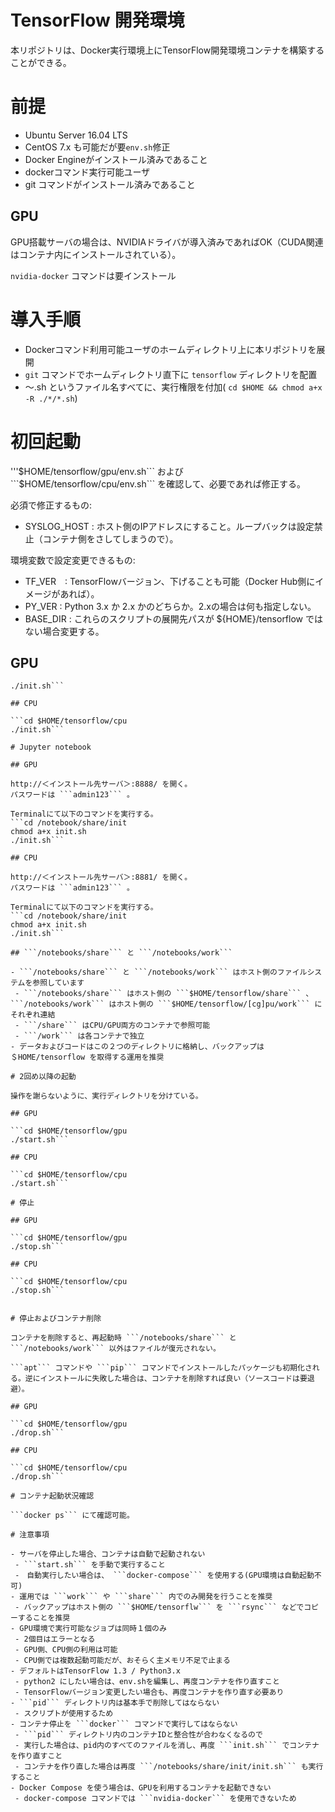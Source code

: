TensorFlow 開発環境
=================================

本リポジトリは、Docker実行環境上にTensorFlow開発環境コンテナを構築することができる。

# 前提

- Ubuntu Server 16.04 LTS
 - CentOS 7.x も可能だが要```env.sh```修正
- Docker Engineがインストール済みであること
- dockerコマンド実行可能ユーザ
- git コマンドがインストール済みであること

## GPU

GPU搭載サーバの場合は、NVIDIAドライバが導入済みであればOK（CUDA関連はコンテナ内にインストールされている）。

```nvidia-docker``` コマンドは要インストール

# 導入手順

- Dockerコマンド利用可能ユーザのホームディレクトリ上に本リポジトリを展開
- ```git``` コマンドでホームディレクトリ直下に ```tensorflow``` ディレクトリを配置
- ～.sh というファイル名すべてに、実行権限を付加( ```cd $HOME && chmod a+x -R ./*/*.sh```)


# 初回起動

'''$HOME/tensorflow/gpu/env.sh``` および ```$HOME/tensorflow/cpu/env.sh``` を確認して、必要であれば修正する。

必須で修正するもの:
- SYSLOG_HOST : ホスト側のIPアドレスにすること。ループバックは設定禁止（コンテナ側をさしてしまうので）。

環境変数で設定変更できるもの:
- TF_VER　: TensorFlowバージョン、下げることも可能（Docker Hub側にイメージがあれば）。
- PY_VER : Python 3.x か 2.x かのどちらか。2.xの場合は何も指定しない。
- BASE_DIR : これらのスクリプトの展開先パスが ${HOME}/tensorflow ではない場合変更する。


## GPU

```cd $HOME/tensorflow/gpu
./init.sh```

## CPU

```cd $HOME/tensorflow/cpu
./init.sh```

# Jupyter notebook

## GPU

http://＜インストール先サーバ＞:8888/ を開く。
パスワードは ```admin123``` 。

Terminalにて以下のコマンドを実行する。
```cd /notebook/share/init
chmod a+x init.sh
./init.sh```

## CPU

http://＜インストール先サーバ＞:8881/ を開く。
パスワードは ```admin123``` 。

Terminalにて以下のコマンドを実行する。
```cd /notebook/share/init
chmod a+x init.sh
./init.sh```

## ```/notebooks/share``` と ```/notebooks/work```

- ```/notebooks/share``` と ```/notebooks/work``` はホスト側のファイルシステムを参照しています
 - ```/notebooks/share``` はホスト側の ```$HOME/tensorflow/share``` 、 ```/notebooks/work``` はホスト側の ```$HOME/tensorflow/[cg]pu/work``` にそれぞれ連結
 - ```/share``` はCPU/GPU両方のコンテナで参照可能
 - ```/work``` は各コンテナで独立
- データおよびコードはこの２つのディレクトリに格納し、バックアップは　＄HOME/tensorflow を取得する運用を推奨

# 2回め以降の起動

操作を謝らないように、実行ディレクトリを分けている。

## GPU

```cd $HOME/tensorflow/gpu
./start.sh```

## CPU

```cd $HOME/tensorflow/cpu
./start.sh```

# 停止

## GPU

```cd $HOME/tensorflow/gpu
./stop.sh```

## CPU

```cd $HOME/tensorflow/cpu
./stop.sh```


# 停止およびコンテナ削除

コンテナを削除すると、再起動時 ```/notebooks/share``` と ```/notebooks/work``` 以外はファイルが復元されない。

```apt``` コマンドや ```pip``` コマンドでインストールしたパッケージも初期化される。逆にインストールに失敗した場合は、コンテナを削除すれば良い（ソースコードは要退避）。

## GPU

```cd $HOME/tensorflow/gpu
./drop.sh```

## CPU

```cd $HOME/tensorflow/cpu
./drop.sh```

# コンテナ起動状況確認

```docker ps``` にて確認可能。

# 注意事項

- サーバを停止した場合、コンテナは自動で起動されない
 - ```start.sh``` を手動で実行すること
 -　自動実行したい場合は、 ```docker-compose``` を使用する(GPU環境は自動起動不可)
- 運用では ```work``` や ```share``` 内でのみ開発を行うことを推奨
 - バックアップはホスト側の ```$HOME/tensorflw``` を ```rsync``` などでコピーすることを推奨
- GPU環境で実行可能なジョブは同時１個のみ
 - 2個目はエラーとなる
 - GPU側、CPU側の利用は可能
 - CPU側では複数起動可能だが、おそらく主メモリ不足で止まる
- デフォルトはTensorFlow 1.3 / Python3.x
 - python2 にしたい場合は、env.shを編集し、再度コンテナを作り直すこと
 - TensorFlowバージョン変更したい場合も、再度コンテナを作り直す必要あり
- ```pid``` ディレクトリ内は基本手で削除してはならない
 - スクリプトが使用するため
- コンテナ停止を ```docker``` コマンドで実行してはならない
 - ```pid``` ディレクトリ内のコンテナIDと整合性が合わなくなるので
 - 実行した場合は、pid内のすべてのファイルを消し、再度 ```init.sh``` でコンテナを作り直すこと
 - コンテナを作り直した場合は再度 ```/notebooks/share/init/init.sh``` も実行すること
- Docker Compose を使う場合は、GPUを利用するコンテナを起動できない
 - docker-compose コマンドでは ```nvidia-docker``` を使用できないため

